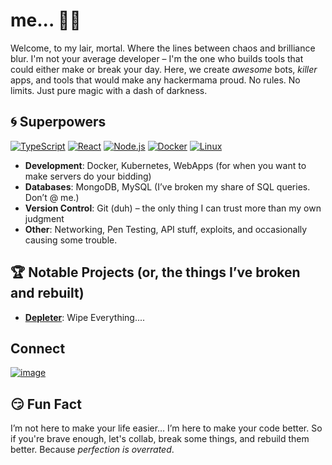 # me... 🐱‍💻

Welcome, to my lair, mortal. Where the lines between chaos and brilliance blur. I'm not your average developer – I'm the one who builds tools that could either make or break your day. Here, we create *awesome* bots, *killer* apps, and tools that would make any hackermama proud. No rules. No limits. Just pure magic with a dash of darkness.

## 🌀 Superpowers 

[![TypeScript](https://img.shields.io/badge/TypeScript-%20f7df1e?style=flat&logo=typescript&logoColor=black)](https://github.com/hackedapostle)
[![React](https://img.shields.io/badge/React-%20#61dafb?style=flat&logo=react&logoColor=black)](https://github.com/hackedapostle)
[![Node.js](https://img.shields.io/badge/Node.js-%20#339933?style=flat&logo=node.js&logoColor=white)](https://github.com/hackedapostle)
[![Docker](https://img.shields.io/badge/Docker-%20#2496ed?style=flat&logo=docker&logoColor=white)](https://github.com/hackedapostle)
[![Linux](https://img.shields.io/badge/Linux-%20#2496ed?style=flat&logo=linux&logoColor=white)](https://github.com/hackedapostle)

- **Development**: Docker, Kubernetes, WebApps (for when you want to make servers do your bidding)
- **Databases**: MongoDB, MySQL (I’ve broken my share of SQL queries. Don’t @ me.)
- **Version Control**: Git (duh) – the only thing I can trust more than my own judgment
- **Other**: Networking, Pen Testing, API stuff, exploits, and occasionally causing some trouble.



## 🏆 Notable Projects (or, the things I’ve broken and rebuilt)

- **[Depleter](https://github.com/hackedapostle/depleter)**: Wipe Everything....


## Connect 
[![image](https://github.com/user-attachments/assets/b1d31ddc-57ea-4905-a2c2-bafdd1f2fd52)](https://keybase.io/hackedapostle "Open Keybase in a new tab")

## 😏 Fun Fact

I’m not here to make your life easier… I’m here to make your code better. So if you're brave enough, let's collab, break some things, and rebuild them better. Because *perfection is overrated*.
